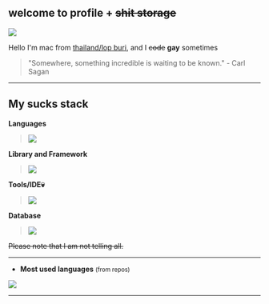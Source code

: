 ## welcome to profile + ~~shit storage~~




![](https://komarev.com/ghpvc/?username=IamMac208&label=Profile%20views&color=ff69b4)

Hello I'm mac from [thailand/lop buri](https://www.google.com/maps/place/14.79808,100.65397), and I ~~code~~ **gay** sometimes 



















> "Somewhere, something incredible is waiting to be known." - Carl Sagan

---

## My sucks stack

**Languages**<br />

> ![](https://skillicons.dev/icons?i=js,py,css,html&theme=dark)<br />

**Library and Framework**

> ![](https://skillicons.dev/icons?i=vue,react,flask&theme=dark)


**Tools/IDE💀**<br />

> ![](https://skillicons.dev/icons?i=git,nginx,vim,neovim,vite&theme=dark)

**Database**<br />

> ![](https://skillicons.dev/icons?i=sqlite,postgres,redis&theme=dark)


~~Please note that I am not telling all.~~

---

- **Most used languages** <small>(from repos)</small>

<img src="https://github-readme-stats.vercel.app/api/top-langs/?username=IamMac208&theme=tokyonight&hide_border=false&include_all_commits=true&count_private=true&layout=compact" />

---
